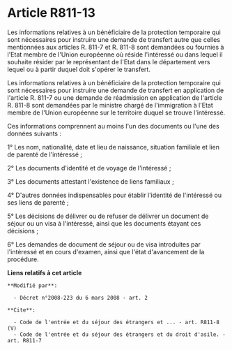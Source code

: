 # Article R811-13

Les informations relatives à un bénéficiaire de la protection temporaire qui sont nécessaires pour instruire une demande de
transfert autre que celles mentionnées aux articles R. 811-7 et R. 811-8 sont demandées ou fournies à l'Etat membre de
l'Union européenne où réside l'intéressé ou dans lequel il souhaite résider par le représentant de l'Etat dans le département
vers lequel ou à partir duquel doit s'opérer le transfert. 

Les informations relatives à un bénéficiaire de la protection temporaire qui sont nécessaires pour instruire une demande de
transfert en application de l'article R. 811-7 ou une demande de réadmission en application de l'article R. 811-8 sont
demandées par le ministre chargé de l'immigration à l'Etat membre de l'Union européenne sur le territoire duquel se trouve
l'intéressé. 

Ces informations comprennent au moins l'un des documents ou l'une des données suivants : 

1° Les nom, nationalité, date et lieu de naissance, situation familiale et lien de parenté de l'intéressé ; 

2° Les documents d'identité et de voyage de l'intéressé ; 

3° Les documents attestant l'existence de liens familiaux ; 

4° D'autres données indispensables pour établir l'identité de l'intéressé ou ses liens de parenté ; 

5° Les décisions de délivrer ou de refuser de délivrer un document de séjour ou un visa à l'intéressé, ainsi que les
documents étayant ces décisions ; 

6° Les demandes de document de séjour ou de visa introduites par l'intéressé et en cours d'examen, ainsi que l'état
d'avancement de la procédure.

**Liens relatifs à cet article**

	**Modifié par**:

	  - Décret n°2008-223 du 6 mars 2008 - art. 2

	**Cite**:

	  - Code de l'entrée et du séjour des étrangers et ... - art. R811-8 (V)
	  - Code de l'entrée et du séjour des étrangers et du droit d'asile. - art. R811-7

